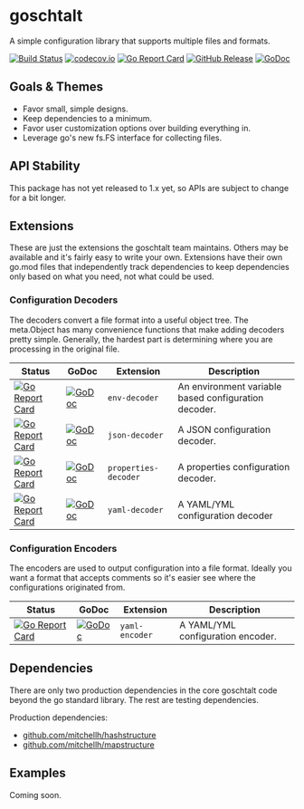 <!--
SPDX-FileCopyrightText: 2022 Weston Schmidt <weston_schmidt@alumni.purdue.edu>
SPDX-License-Identifier: Apache-2.0
-->
# goschtalt
A simple configuration library that supports multiple files and formats.

[![Build Status](https://github.com/goschtalt/goschtalt/actions/workflows/ci.yml/badge.svg)](https://github.com/goschtalt/goschtalt/actions/workflows/ci.yml)
[![codecov.io](http://codecov.io/github/goschtalt/goschtalt/coverage.svg?branch=main)](http://codecov.io/github/goschtalt/goschtalt?branch=main)
[![Go Report Card](https://goreportcard.com/badge/github.com/goschtalt/goschtalt)](https://goreportcard.com/report/github.com/goschtalt/goschtalt)
[![GitHub Release](https://img.shields.io/github/release/goschtalt/goschtalt.svg)](https://github.com/goschtalt/goschtalt/releases)
[![GoDoc](https://pkg.go.dev/badge/github.com/goschtalt/goschtalt)](https://pkg.go.dev/github.com/goschtalt/goschtalt)

## Goals & Themes

* Favor small, simple designs.
* Keep dependencies to a minimum.
* Favor user customization options over building everything in.
* Leverage go's new fs.FS interface for collecting files.

## API Stability

This package has not yet released to 1.x yet, so APIs are subject to change for
a bit longer.

## Extensions

These are just the extensions the goschtalt team maintains.  Others may be available
and it's fairly easy to write your own.  Extensions have their own go.mod files
that independently track dependencies to keep dependencies only based on what
you need, not what could be used.

### Configuration Decoders

The decoders convert a file format into a useful object tree.  The meta.Object has
many convenience functions that make adding decoders pretty simple.  Generally,
the hardest part is determining where you are processing in the original file.

| Status | GoDoc | Extension | Description |
|--------|-------|-----------|-------------|
| [![Go Report Card](https://goreportcard.com/badge/github.com/goschtalt/env-decoder)](https://goreportcard.com/report/github.com/goschtalt/env) | [![GoDoc](https://pkg.go.dev/badge/github.com/goschtalt/env-decoder)](https://pkg.go.dev/github.com/goschtalt/env-decoder) | `env-decoder` | An environment variable based configuration decoder. |
| [![Go Report Card](https://goreportcard.com/badge/github.com/goschtalt/json-decoder)](https://goreportcard.com/report/github.com/goschtalt/json) | [![GoDoc](https://pkg.go.dev/badge/github.com/goschtalt/json-decoder)](https://pkg.go.dev/github.com/goschtalt/json-decoder) | `json-decoder` | A JSON configuration decoder. |
| [![Go Report Card](https://goreportcard.com/badge/github.com/goschtalt/properties-decoder)](https://goreportcard.com/report/github.com/goschtalt/properties) | [![GoDoc](https://pkg.go.dev/badge/github.com/goschtalt/properties-decoder)](https://pkg.go.dev/github.com/goschtalt/properties-decoder) | `properties-decoder` | A properties configuration decoder. |
| [![Go Report Card](https://goreportcard.com/badge/github.com/goschtalt/yaml-decoder)](https://goreportcard.com/report/github.com/goschtalt/yaml) | [![GoDoc](https://pkg.go.dev/badge/github.com/goschtalt/yaml-decoder)](https://pkg.go.dev/github.com/goschtalt/yaml-decoder) | `yaml-decoder` | A YAML/YML configuration decoder |


### Configuration Encoders

The encoders are used to output configuration into a file format.  Ideally you want
a format that accepts comments so it's easier see where the configurations originated
from.

| Status | GoDoc | Extension | Description |
|--------|-------|-----------|-------------|
| [![Go Report Card](https://goreportcard.com/badge/github.com/goschtalt/yaml-encoder/yaml-encoder)](https://goreportcard.com/report/github.com/goschtalt/yaml-encoder) | [![GoDoc](https://pkg.go.dev/badge/github.com/goschtalt/yaml-encoder)](https://pkg.go.dev/github.com/goschtalt/yaml-encoder) | `yaml-encoder` | A YAML/YML configuration encoder. |


## Dependencies

There are only two production dependencies in the core goschtalt code beyond the
go standard library.  The rest are testing dependencies.

Production dependencies:

* [github.com/mitchellh/hashstructure](https://github.com/mitchellh/hashstructure)
* [github.com/mitchellh/mapstructure](https://github.com/mitchellh/mapstructure)

## Examples

Coming soon.
